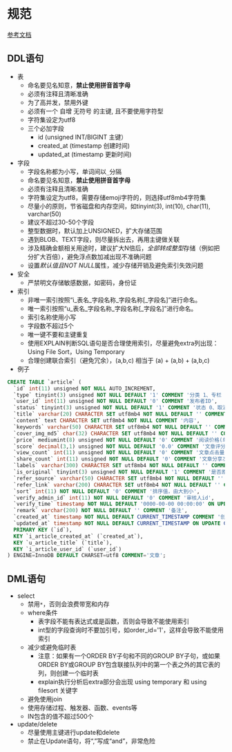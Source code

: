 # 规范
[参考文档](https://www.kancloud.cn/wubx/mysql-sql-standard/600517)

## DDL语句
- 表
    + 命名要见名知意，**禁止使用拼音首字母**
    + 必须有注释且清晰准确
    + 为了高并发，禁用外键
    + 必须有一个 自增 无符号 的主键, 且不要使用字符型
    + 字符集设定为utf8
    + 三个必加字段
        * id (unsigned INT/BIGINT 主键）
        * created_at (timestamp 创建时间)
        * updated_at (timestamp 更新时间)
- 字段
    + 字段名称都为小写，单词间以`_`分隔
    + 命名要见名知意，**禁止使用拼音首字母**
    + 必须有注释且清晰准确
    + 字符集设定为utf8，需要存储emoji字符的，则选择utf8mb4字符集
    + 尽量小的原则，节省磁盘和内存空间，如tinyint(3), int(10), char(11), varchar(50)
    + 建议不超过30-50个字段
    + 整型数据时，默认加上UNSIGNED，扩大存储范围
    + 遇到BLOB、TEXT字段，则尽量拆出去，再用主键做关联
    + 涉及精确金额相关用途时，建议扩大N倍后，*全部转成整型*存储（例如把分扩大百倍），避免浮点数加减出现不准确问题
    + 设置*默认值且NOT NULL*属性，减少存储开销及避免索引失效问题
- 安全
    + 严禁明文存储敏感数据，如密码，身份证
- 索引
    + 非唯一索引按照“i_表名_字段名称_字段名称[_字段名]”进行命名。
    + 唯一索引按照“u_表名_字段名称_字段名称[_字段名]”进行命名。
    + 索引名称使用小写
    + 字段数不超过5个
    + 唯一键不要和主键重复
    + 使用EXPLAIN判断SQL语句是否合理使用索引，尽量避免extra列出现：Using File Sort，Using Temporary
    + 合理创建联合索引（避免冗余），(a,b,c) 相当于 (a) + (a,b) + (a,b,c) 
- 例子
```sql
CREATE TABLE `article` (
  `id` int(11) unsigned NOT NULL AUTO_INCREMENT,
  `type` tinyint(3) unsigned NOT NULL DEFAULT '1' COMMENT '分类 1、专栏 2、纪要 3、要闻 4、研报',
  `user_id` int(11) unsigned NOT NULL DEFAULT '0' COMMENT '发布者ID',
  `status` tinyint(3) unsigned NOT NULL DEFAULT '1' COMMENT '状态 0、取消  1、保存未发布 2、保存并发布  3、待审核 4、审核通过 5=审核未通过',
  `title` varchar(20) CHARACTER SET utf8mb4 NOT NULL DEFAULT '' COMMENT '标题',
  `content` text CHARACTER SET utf8mb4 NOT NULL COMMENT '内容',
  `keywords` varchar(50) CHARACTER SET utf8mb4 NOT NULL DEFAULT '' COMMENT '关键词',
  `cover_img_md5` char(32) CHARACTER SET utf8mb4 NOT NULL DEFAULT '' COMMENT '封面图MD5',
  `price` mediumint(8) unsigned NOT NULL DEFAULT '0' COMMENT '阅读价格(单位为分)',
  `score` decimal(3,1) unsigned NOT NULL DEFAULT '0.0' COMMENT '文章评分',
  `view_count` int(11) unsigned NOT NULL DEFAULT '0' COMMENT '文章点击量',
  `share_count` int(11) unsigned NOT NULL DEFAULT '0' COMMENT '文章分享次数',
  `labels` varchar(300) CHARACTER SET utf8mb4 NOT NULL DEFAULT '' COMMENT '所属标签（多个标签id用‘,’分隔）',
  `is_original` tinyint(3) unsigned NOT NULL DEFAULT '1' COMMENT '是否原创1、是 0、否',
  `refer_source` varchar(50) CHARACTER SET utf8mb4 NOT NULL DEFAULT '' COMMENT '转载来源',
  `refer_link` varchar(200) CHARACTER SET utf8mb4 NOT NULL DEFAULT '' COMMENT '文章源地址',
  `sort` int(11) NOT NULL DEFAULT '0' COMMENT '排序值，由大到小',
  `verify_admin_id` int(11) NOT NULL DEFAULT '0' COMMENT '审核人id',
  `verify_time` timestamp NOT NULL DEFAULT '0000-00-00 00:00:00' ON UPDATE CURRENT_TIMESTAMP COMMENT '审核时间',
  `remark` varchar(200) NOT NULL DEFAULT '' COMMENT '备注',
  `created_at` timestamp NOT NULL DEFAULT CURRENT_TIMESTAMP COMMENT '创建时间',
  `updated_at` timestamp NOT NULL DEFAULT CURRENT_TIMESTAMP ON UPDATE CURRENT_TIMESTAMP COMMENT '更新时间',
  PRIMARY KEY (`id`),
  KEY `i_article_created_at` (`created_at`),
  KEY `u_article_title` (`title`),
  KEY `i_article_user_id` (`user_id`)
) ENGINE=InnoDB DEFAULT CHARSET=utf8 COMMENT='文章';
```

## DML语句
- select
    + 禁用`*`，否则会浪费带宽和内存
    + where条件
        * 表字段不能有表达式或是函数，否则会导致不能使用索引
        * int型的字段查询时不要加引号，如order_id='1'，这样会导致不能使用索引
    + 减少或避免临时表
        * 注意：如果有一个ORDER BY子句和不同的GROUP BY子句，或如果ORDER BY或GROUP BY包含联接队列中的第一个表之外的其它表的列，则创建一个临时表
        * explain执行分析后extra部分会出现 using temporary 和 using filesort 关键字
    + 避免使用join
    + 使用存储过程、触发器、函数、events等
    + IN包含的值不超过500个
- update/delete
    + 尽量使用主键进行update和delete
    + 禁止在Update语句，将“,”写成“and”，非常危险
